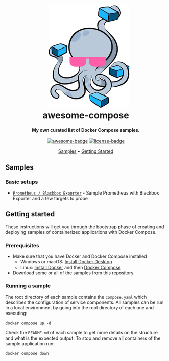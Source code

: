 <img align="left" width="0" height="192px" hspace="10"/>
<h1 align="center">
  <br><img src="project-logo.jpeg">
  <br>
  awesome-compose
  <br>
</h1>

<h4 align="center">My own curated list of Docker Compose samples.</h4>

<p align="center">
  <a href="https://awesome.re"><img src="https://awesome.re/badge.svg" alt="awesome-badge"></a>
  <a href="LICENSE"><img src="https://img.shields.io/github/license/damoun/awesome-compose.svg" alt="license-badge"></a>
</p>

<p align="center">
  <a href="#samples">Samples</a> •
  <a href="#getting-started">Getting Started</a>
</p>


## Samples

### Basic setups

- [`Prometheus / Blackbox Exporter`](prometheus-blackbox) - Sample Prometheus with Blackbox Exporter and a few targets to probe

## Getting started

These instructions will get you through the bootstrap phase of creating and
deploying samples of containerized applications with Docker Compose.

### Prerequisites

- Make sure that you have Docker and Docker Compose installed
  - Windows or macOS:
    [Install Docker Desktop](https://www.docker.com/get-started)
  - Linux: [Install Docker](https://www.docker.com/get-started) and then
    [Docker Compose](https://github.com/docker/compose)
- Download some or all of the samples from this repository.

### Running a sample

The root directory of each sample contains the `compose.yaml` which
describes the configuration of service components. All samples can be run in
a local environment by going into the root directory of each one and executing:

```console
docker compose up -d
```

Check the `README.md` of each sample to get more details on the structure and
what is the expected output.
To stop and remove all containers of the sample application run:

```console
docker compose down
```
